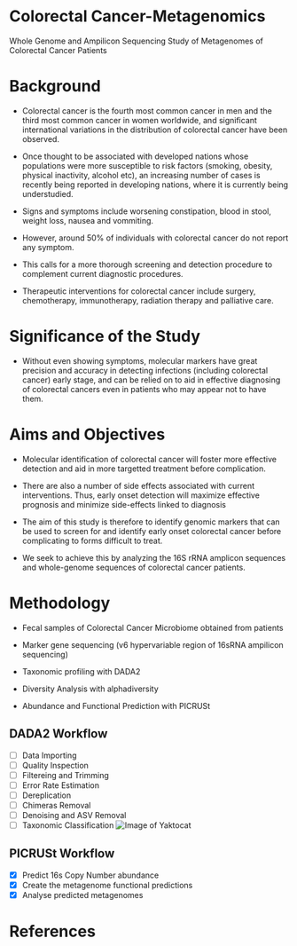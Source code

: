 # Colorectal Cancer-Metagenomics
Whole Genome and Ampilicon Sequencing Study of Metagenomes of Colorectal Cancer Patients


# Background
- Colorectal cancer is the fourth most common cancer in men and the third most common cancer in women worldwide,
and significant international variations in the distribution of colorectal cancer have been observed.

- Once thought to be associated with developed nations whose populations were more susceptible to risk factors
(smoking, obesity, physical inactivity, alcohol etc), an increasing number of cases is recently being reported 
in developing nations, where it is currently being understudied.

- Signs and symptoms include worsening constipation, blood in stool, weight loss, nausea and vommiting. 

- However, around 50% of individuals with colorectal cancer do not report any symptom.

- This calls for a more thorough screening and detection procedure to complement current diagnostic procedures.

- Therapeutic interventions for colorectal cancer include surgery, chemotherapy, immunotherapy, radiation 
therapy and palliative care.


# Significance of the Study
- Without even showing symptoms, molecular markers have great precision and accuracy in detecting infections 
(including colorectal cancer) early stage, and can be relied on to aid in effective diagnosing of colorectal
cancers even in patients who may appear not to have them.


# Aims and Objectives
- Molecular identification of colorectal cancer will foster more effective detection and aid in more targetted 
treatment before complication.

- There are also a number of side effects associated with current interventions. Thus, early onset detection will maximize 
effective prognosis and minimize side-effects linked to diagnosis

- The aim of this study is therefore to identify genomic markers that can be used to screen for and identify early onset
colorectal cancer before complicating to forms difficult to treat. 

- We seek to achieve this by analyzing the 16S rRNA amplicon sequences and whole-genome sequences of colorectal cancer 
patients.


# Methodology
- Fecal samples of Colorectal Cancer Microbiome obtained from patients

- Marker gene sequencing (v6 hypervariable region of 16sRNA ampilicon sequencing)

- Taxonomic profiling with DADA2

- Diversity Analysis with alphadiversity

- Abundance and Functional Prediction with PICRUSt

## DADA2 Workflow
- [ ] Data Importing
- [ ] Quality Inspection
- [ ] Filtereing and Trimming
- [ ] Error Rate Estimation
- [ ] Dereplication
- [ ] Chimeras Removal
- [ ] Denoising and ASV Removal
- [ ] Taxonomic Classification
![Image of Yaktocat](https://slidetodoc.com/presentation_image_h/287504176fd61fbf9140bef6852f2963/image-24.jpg)

## PICRUSt Workflow
- [x] Predict 16s Copy Number abundance
- [x] Create the metagenome functional predictions 
- [x] Analyse predicted metagenomes

# References


